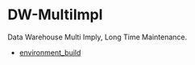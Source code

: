 # DW-MultiImpl
Data Warehouse Multi Imply, Long Time Maintenance.

 * [environment_build](doc/env_build.md)